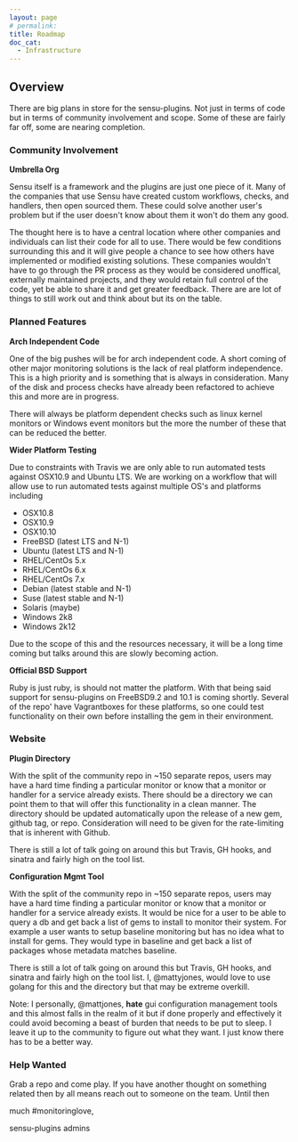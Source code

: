 ```yaml
---
layout: page
# permalink:
title: Roadmap
doc_cat:
  - Infrastructure
---
```


## Overview

There are big plans in store for the sensu-plugins.  Not just in terms of code but in terms of community involvement and scope.  Some of these are fairly far off, some are nearing completion.

### Community Involvement

**Umbrella Org**

Sensu itself is a framework and the plugins are just one piece of it.  Many of the companies that use Sensu have created custom workflows, checks, and handlers, then open sourced them.  These could solve another user's problem but if the user doesn't know about them it won't do them any good.

The thought here is to have a central location where other companies and individuals can list their code for all to use.  There would be few conditions surrounding this and it will give people a chance to see how others have implemented or modified existing solutions.  These companies wouldn't have to go through the PR process as they would be considered unoffical, externally maintained projects, and they would retain full control of the code, yet be able to share it and get greater feedback.  There are are lot of things to still work out and think about but its on the table.

### Planned Features

**Arch Independent Code**

One of the big pushes will be for arch independent code.  A short coming of other major monitoring solutions is the lack of real platform independence.  This is a high priority and is something that is always in consideration.  Many of the disk and process checks have already been refactored to achieve this and more are in progress.

There will always be platform dependent checks such as linux kernel monitors or Windows event monitors but the more the number of these that can be reduced the better.

**Wider Platform Testing**

Due to constraints with Travis we are only able to run automated tests against OSX10.9 and Ubuntu LTS.  We are working on a workflow that will allow use to run automated tests against multiple OS's and platforms including

* OSX10.8
* OSX10.9
* OSX10.10
* FreeBSD (latest LTS and N-1)
* Ubuntu (latest LTS and N-1)
* RHEL/CentOs 5.x
* RHEL/CentOs 6.x
* RHEL/CentOs 7.x
* Debian (latest stable and N-1)
* Suse (latest stable and N-1)
* Solaris (maybe)
* Windows 2k8
* Windows 2k12

Due to the scope of this and the resources necessary, it will be a long time coming but talks around this are slowly becoming action.

**Official BSD Support**

Ruby is just ruby, is should not matter the platform.  With that being said support for sensu-plugins on FreeBSD9.2 and 10.1 is coming shortly.  Several of the repo' have Vagrantboxes for these platforms, so one could test functionality on their own before installing the gem in their environment.

### Website

**Plugin Directory**

With the split of the community repo in ~150 separate repos, users may have a hard time finding a particular monitor or know that a monitor or handler for a service already exists. There should be a directory we can point them to that will offer this functionality in a clean manner. The directory should be updated automatically upon the release of a new gem, github tag, or repo. Consideration will need to be given for the rate-limiting that is inherent with Github.

There is still a lot of talk going on around this but Travis, GH hooks, and sinatra and fairly high on the tool list.

**Configuration Mgmt Tool**

With the split of the community repo in ~150 separate repos, users may have a hard time finding a particular monitor or know that a monitor or handler for a service already exists. It would be nice for a user to be able to query a db and get back a list of gems to install to monitor their system. For example a user wants to setup baseline monitoring but has no idea what to install for gems. They would type in baseline and get back a list of packages whose metadata matches baseline.

There is still a lot of talk going on around this but Travis, GH hooks, and sinatra and fairly high on the tool list. I, @mattyjones, would love to use golang for this and the directory but that may be extreme overkill.

Note:  I personally, @mattjones, **hate** gui configuration management tools and this almost falls in the realm of it but if done properly and effectively it could avoid becoming a beast of burden that needs to be put to sleep.  I leave it up to the community to figure out what they want.  I just know there has to be a better way.

### Help Wanted

Grab a repo and come play.  If you have another thought on something related then by all means reach out to someone on the team. Until then

much #monitoringlove,

sensu-plugins admins


